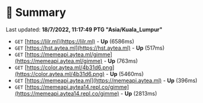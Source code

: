 # 📖 Summary
Last updated: **18/7/2022, 11:17:49 PTG "Asia/Kuala_Lumpur"**

- `GET` [https://lilr.ml](https://lilr.ml) - **Up** (6586ms)
- `GET` [https://hst.aytea.ml](https://hst.aytea.ml) - **Up** (517ms)
- `GET` [https://memeapi.aytea.ml/gimme](https://memeapi.aytea.ml/gimme) - **Up** (763ms)
- `GET` [https://color.aytea.ml/4b31d6.png](https://color.aytea.ml/4b31d6.png) - **Up** (5460ms)
- `GET` [https://memeapi.aytea.ml](https://memeapi.aytea.ml) - **Up** (396ms)
- `GET` [https://memeapi.aytea14.repl.co/gimme](https://memeapi.aytea14.repl.co/gimme) - **Up** (2813ms)
